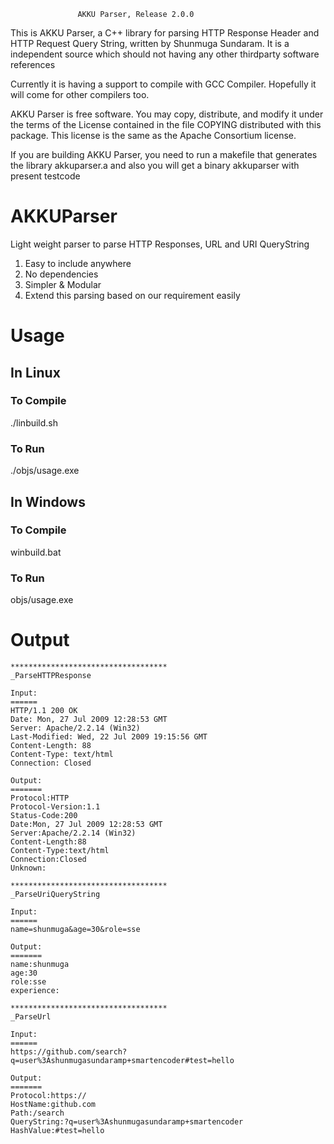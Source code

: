 
                   AKKU Parser, Release 2.0.0

This is AKKU Parser, a C++ library for parsing HTTP Response Header
and HTTP Request Query String, written by Shunmuga Sundaram.  It is
a independent source which should not having any other thirdparty
software references

Currently it is having a support to compile with GCC Compiler.
Hopefully it will come for other compilers too.

AKKU Parser is free software.  You may copy, distribute, and modify
it under the terms of the License contained in the file COPYING
distributed with this package.  This license is the same as the
Apache Consortium license.

If you are building AKKU Parser, you need to run a makefile that
generates the library akkuparser.a and also you will get a binary
akkuparser with present testcode


# AKKUParser
Light weight parser to parse HTTP Responses, URL and URI QueryString

1. Easy to include anywhere
2. No dependencies
3. Simpler & Modular
4. Extend this parsing based on our requirement easily

# Usage
## In Linux

### To Compile 

./linbuild.sh

### To Run

./objs/usage.exe

## In Windows
### To Compile

winbuild.bat

### To Run

objs/usage.exe

# Output
```
***********************************
_ParseHTTPResponse

Input:
======
HTTP/1.1 200 OK
Date: Mon, 27 Jul 2009 12:28:53 GMT
Server: Apache/2.2.14 (Win32)
Last-Modified: Wed, 22 Jul 2009 19:15:56 GMT
Content-Length: 88
Content-Type: text/html
Connection: Closed

Output:
=======
Protocol:HTTP
Protocol-Version:1.1
Status-Code:200
Date:Mon, 27 Jul 2009 12:28:53 GMT
Server:Apache/2.2.14 (Win32)
Content-Length:88
Content-Type:text/html
Connection:Closed
Unknown:

***********************************
_ParseUriQueryString

Input:
======
name=shunmuga&age=30&role=sse

Output:
=======
name:shunmuga
age:30
role:sse
experience:

***********************************
_ParseUrl

Input:
======
https://github.com/search?q=user%3Ashunmugasundaramp+smartencoder#test=hello

Output:
=======
Protocol:https://
HostName:github.com
Path:/search
QueryString:?q=user%3Ashunmugasundaramp+smartencoder
HashValue:#test=hello
```